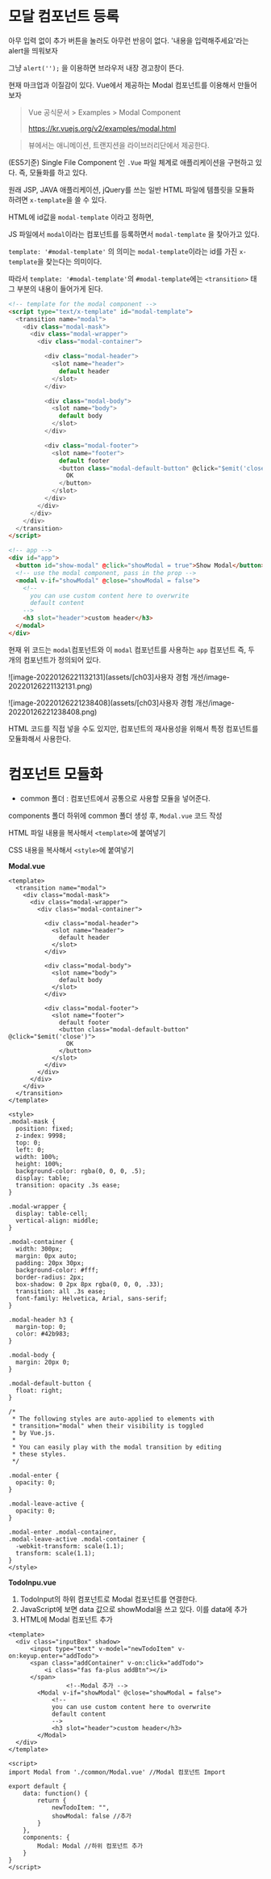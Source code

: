 # 모달 컴포넌트 등록

아무 입력 없이 추가 버튼을 눌러도 아무런 반응이 없다. '내용을 입력해주세요'라는 alert을 띄워보자

그냥 `alert('');` 을 이용하면 브라우저 내장 경고창이 뜬다.

현재 마크업과 이질감이 있다. Vue에서 제공하는 Modal 컴포넌트를 이용해서 만들어보자

> Vue 공식문서 > Examples > Modal Component
>
> https://kr.vuejs.org/v2/examples/modal.html

> 뷰에서는 애니메이션, 트랜지션을 라이브러리단에서 제공한다.



(ES5기준) Single File Component 인 `.Vue` 파일 체계로 애플리케이션을 구현하고 있다. 즉, 모듈화를 하고 있다.

원래 JSP, JAVA 애플리케이션, jQuery를 쓰는 일반 HTML 파일에 템플릿을 모듈화 하려면 `x-template`을 쓸 수 있다.

HTML에 id값을 `modal-template` 이라고 정하면,

JS 파일에서 `modal`이라는 컴포넌트를 등록하면서 `modal-template` 을 찾아가고 있다.

`template: '#modal-template'` 의 의미는 `modal-template`이라는 id를 가진 `x-template`을 찾는다는 의미이다.

따라서 `template: '#modal-template'`의 `#modal-template`에는 `<transition>` 태그 부분의 내용이 들어가게 된다.

```html
<!-- template for the modal component -->
<script type="text/x-template" id="modal-template">
  <transition name="modal">
    <div class="modal-mask">
      <div class="modal-wrapper">
        <div class="modal-container">

          <div class="modal-header">
            <slot name="header">
              default header
            </slot>
          </div>

          <div class="modal-body">
            <slot name="body">
              default body
            </slot>
          </div>

          <div class="modal-footer">
            <slot name="footer">
              default footer
              <button class="modal-default-button" @click="$emit('close')">
                OK
              </button>
            </slot>
          </div>
        </div>
      </div>
    </div>
  </transition>
</script>

<!-- app -->
<div id="app">
  <button id="show-modal" @click="showModal = true">Show Modal</button>
  <!-- use the modal component, pass in the prop -->
  <modal v-if="showModal" @close="showModal = false">
    <!--
      you can use custom content here to overwrite
      default content
    -->
    <h3 slot="header">custom header</h3>
  </modal>
</div>
```

현재 위 코드는 `modal`컴포넌트와 이 `modal` 컴포넌트를 사용하는 `app` 컴포넌트 즉, 두 개의 컴포넌트가 정의되어 있다.



![image-20220126221132131](assets/[ch03]사용자 경험 개선/image-20220126221132131.png)



![image-20220126221238408](assets/[ch03]사용자 경험 개선/image-20220126221238408.png)



HTML 코드를 직접 넣을 수도 있지만, 컴포넌트의 재사용성을 위해서 특정 컴포넌트를 모듈화해서 사용한다.

# 컴포넌트 모듈화

* common 폴더 : 컴포넌트에서 공통으로 사용할 모듈을 넣어준다.

components 폴더 하위에 common 폴더 생성 후, `Modal.vue` 코드 작성

HTML 파일 내용을 복사해서 `<template>`에 붙여넣기

CSS 내용을 복사해서 `<style>`에 붙여넣기



**Modal.vue**

```vue
<template>
  <transition name="modal">
    <div class="modal-mask">
      <div class="modal-wrapper">
        <div class="modal-container">

          <div class="modal-header">
            <slot name="header">
              default header
            </slot>
          </div>

          <div class="modal-body">
            <slot name="body">
              default body
            </slot>
          </div>

          <div class="modal-footer">
            <slot name="footer">
              default footer
              <button class="modal-default-button" @click="$emit('close')">
                OK
              </button>
            </slot>
          </div>
        </div>
      </div>
    </div>
  </transition>
</template>

<style>
.modal-mask {
  position: fixed;
  z-index: 9998;
  top: 0;
  left: 0;
  width: 100%;
  height: 100%;
  background-color: rgba(0, 0, 0, .5);
  display: table;
  transition: opacity .3s ease;
}

.modal-wrapper {
  display: table-cell;
  vertical-align: middle;
}

.modal-container {
  width: 300px;
  margin: 0px auto;
  padding: 20px 30px;
  background-color: #fff;
  border-radius: 2px;
  box-shadow: 0 2px 8px rgba(0, 0, 0, .33);
  transition: all .3s ease;
  font-family: Helvetica, Arial, sans-serif;
}

.modal-header h3 {
  margin-top: 0;
  color: #42b983;
}

.modal-body {
  margin: 20px 0;
}

.modal-default-button {
  float: right;
}

/*
 * The following styles are auto-applied to elements with
 * transition="modal" when their visibility is toggled
 * by Vue.js.
 *
 * You can easily play with the modal transition by editing
 * these styles.
 */

.modal-enter {
  opacity: 0;
}

.modal-leave-active {
  opacity: 0;
}

.modal-enter .modal-container,
.modal-leave-active .modal-container {
  -webkit-transform: scale(1.1);
  transform: scale(1.1);
}
</style>
```



**TodoInpu.vue**

1. TodoInput의 하위 컴포넌트로 Modal 컴포넌트를 연결한다.
2. JavaScript에 보면 data 값으로 showModal을 쓰고 있다. 이를 data에 추가
3. HTML에 Modal 컴포넌트 추가

```vue
<template>
  <div class="inputBox" shadow>
      <input type="text" v-model="newTodoItem" v-on:keyup.enter="addTodo">
      <span class="addContainer" v-on:click="addTodo">
          <i class="fas fa-plus addBtn"></i>
      </span>
				<!--Modal 추가 -->
        <Modal v-if="showModal" @close="showModal = false">
            <!--
            you can use custom content here to overwrite
            default content
            -->
            <h3 slot="header">custom header</h3>
        </Modal>
  </div>
</template>

<script>
import Modal from './common/Modal.vue' //Modal 컴포넌트 Import

export default {
    data: function() {
        return {
            newTodoItem: "",
            showModal: false //추가
        }
    },
    components: {
        Modal: Modal //하위 컴포넌트 추가
    }
}
</script>

```













